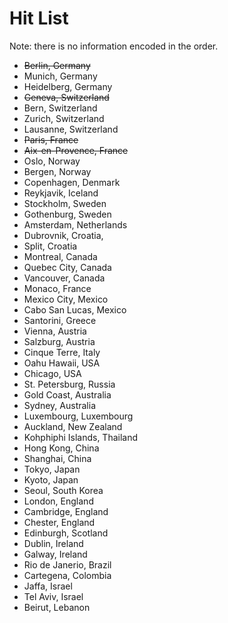 # Hit List

Note: there is no information encoded in the order.

* ~~Berlin, Germany~~
* Munich, Germany
* Heidelberg, Germany
* ~~Geneva, Switzerland~~
* Bern, Switzerland
* Zurich, Switzerland
* Lausanne, Switzerland
* ~~Paris, France~~
* ~~Aix-en-Provence, France~~
* Oslo, Norway
* Bergen, Norway
* Copenhagen, Denmark
* Reykjavik, Iceland
* Stockholm, Sweden
* Gothenburg, Sweden
* Amsterdam, Netherlands
* Dubrovnik, Croatia,
* Split, Croatia
* Montreal, Canada
* Quebec City, Canada
* Vancouver, Canada
* Monaco, France
* Mexico City, Mexico
* Cabo San Lucas, Mexico
* Santorini, Greece
* Vienna, Austria
* Salzburg, Austria
* Cinque Terre, Italy
* Oahu Hawaii, USA
* Chicago, USA
* St. Petersburg, Russia
* Gold Coast, Australia
* Sydney, Australia
* Luxembourg, Luxembourg
* Auckland, New Zealand
* Kohphiphi Islands, Thailand
* Hong Kong, China
* Shanghai, China
* Tokyo, Japan
* Kyoto, Japan
* Seoul, South Korea
* London, England
* Cambridge, England
* Chester, England
* Edinburgh, Scotland
* Dublin, Ireland
* Galway, Ireland
* Rio de Janerio, Brazil
* Cartegena, Colombia
* Jaffa, Israel
* Tel Aviv, Israel
* Beirut, Lebanon
